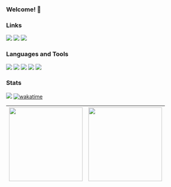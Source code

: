 ### Welcome! :wave:

### Links
[<img src="https://img.shields.io/badge/linkedin-%230D1117.svg?&style=for-the-badge&logo=linkedin&logoColor=ff3860" />](https://www.linkedin.com/in/gabrielamilet/) [<img src="https://img.shields.io/badge/Itch.io-0D1117?style=for-the-badge&logo=itchdotio&logoColor=ff3860" />](https://jasbrela.itch.io) [<img src="https://img.shields.io/badge/-Behance-0D1117?style=for-the-badge&logo=behance&logoColor=ff3860" />](https://behance.net/gabrielamilet)
<!-- [<img src="" />]() -->

### Languages and Tools
<img src="https://img.shields.io/badge/Unity-0D1117?style=for-the-badge&logo=unity&logoColor=ff3860"> <img src="https://img.shields.io/badge/C%23-0D1117?style=for-the-badge&logo=c-sharp&logoColor=ff3860"> <img src="https://img.shields.io/badge/Cocos%20Creator-0D1117?style=for-the-badge&logo=cocos&logoColor=ff3860"> <img src="https://img.shields.io/badge/TypeScript-0D1117?style=for-the-badge&logo=typescript&logoColor=ff3860"> <img src="https://img.shields.io/badge/Git-0D1117?style=for-the-badge&logo=git&logoColor=ff3860">

<!-- <img src=""> -->

### Stats
![](https://komarev.com/ghpvc/?username=jasbrela&label=❤&color=ff3860) [![wakatime](https://wakatime.com/badge/user/9400f2ac-e442-4aad-ac8a-ae5f26918eb3.svg)](https://wakatime.com/@9400f2ac-e442-4aad-ac8a-ae5f26918eb3)

|<img height="200em" src="https://github-readme-stats.vercel.app/api?username=jasbrela&count_private=true&show_icons=true&hide_border=true&bg_color=0D1117&text_color=d6d6d6&title_color=ff3860&icon_color=ff3860" /> | <img height="200em" src="https://github-readme-stats.vercel.app/api/wakatime?username=jasbrela&hide_border=true&bg_color=0D1117&text_color=d6d6d6&title_color=ff3860&hide=yaml,properties,textmate,config,sql,IDEA_MODULE,TSConfig,Assembly,Bash,Gradle,Groovy,CMake,Text,GitIgnore%20File,Solution%20File,Git%20Config,Markdown,Other&range=last_7_days"/> | 
| ------------- | ------------- |  
